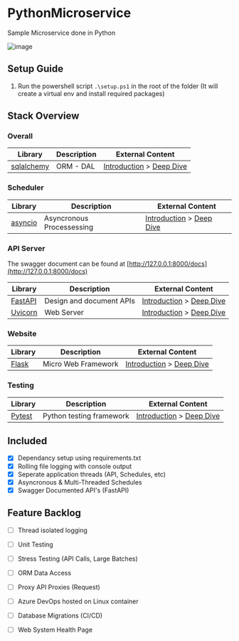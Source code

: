 # PythonMicroservice
Sample Microservice done in Python

![image](https://user-images.githubusercontent.com/2478826/196535978-7e386fc5-6319-4894-b2d0-b4566b43fe35.png)

## Setup Guide
1. Run the powershell script `.\setup.ps1` in the root of the folder (It will create a virtual env and install required packages)

## Stack Overview

### Overall
| Library        | Description | External Content                 |
|----------------|-------------|----------------------------------|
 | [sqlalchemy]() | ORM - DAL   | [Introduction]() > [Deep Dive]() |

### Scheduler
| Library     | Description               | External Content                 |
|-------------|---------------------------|----------------------------------|
 | [asyncio]() | Asyncronous Processessing | [Introduction]() > [Deep Dive]() |

### API Server
The swagger document can be found at [http://127.0.0.1:8000/docs](http://127.0.0.1:8000/docs)  

| Library                                 | Description              | External Content                                                                                     |  
|-----------------------------------------|--------------------------|------------------------------------------------------------------------------------------------------|
 | [FastAPI](https://fastapi.tiangolo.com) | Design and document APIs | [Introduction](https://blog.devgenius.io/brief-introduction-to-fastapi-d6f25793b11a) > [Deep Dive]() |
 | [Uvicorn](https://www.uvicorn.org/)     | Web Server               | [Introduction]() > [Deep Dive]()                                                                     |

### Website
| Library                                              | Description         | External Content                 |
|------------------------------------------------------|---------------------|----------------------------------|
 | [Flask](https://flask.palletsprojects.com/en/2.2.x/) | Micro Web Framework | [Introduction]() > [Deep Dive]() |

### Testing
| Library                                               | Description              | External Content                                                                                                                               | 
|-------------------------------------------------------|--------------------------|------------------------------------------------------------------------------------------------------------------------------------------------|
 | [Pytest](https://docs.pytest.org/en/7.1.x/index.html) | Python testing framework | [Introduction](https://docs.pytest.org/en/7.1.x/getting-started.html) > [Deep Dive](https://docs.pytest.org/en/7.1.x/reference/reference.html) |

## Included
- [X] Dependancy setup using requirements.txt
- [X] Rolling file logging with console output
- [X] Seperate application threads (API, Schedules, etc)
- [X] Asyncronous & Multi-Threaded Schedules
- [X] Swagger Documented API's (FastAPI)

## Feature Backlog
- [ ] Thread isolated logging
- [ ] Unit Testing
- [ ] Stress Testing (API Calls, Large Batches)
- [ ] ORM Data Access
- [ ] Proxy API Proxies (Request)
- [ ] Azure DevOps hosted on Linux container
- [ ] Database Migrations (CI/CD)
- [ ] Web System Health Page

